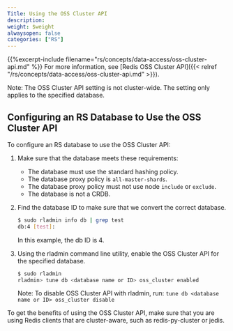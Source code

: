 ```yaml
---
Title: Using the OSS Cluster API
description: 
weight: $weight
alwaysopen: false
categories: ["RS"]
---
```

{{%excerpt-include filename="rs/concepts/data-access/oss-cluster-api.md" %}} 
For more information, see [Redis OSS Cluster API]({{< relref "/rs/concepts/data-access/oss-cluster-api.md" >}}).

Note: The OSS Cluster API setting is not cluster-wide. 
The setting only applies to the specified database.

## Configuring an RS Database to Use the OSS Cluster API

To configure an RS database to use the OSS Cluster API:

1. Make sure that the database meets these requirements:
    * The database must use the standard hashing policy.
    * The database proxy policy is `all-master-shards`.
    * The database proxy policy must not use node `include` or `exclude`.
    * The database is not a CRDB.
1. Find the database ID to make sure that we convert the correct database.

    ```sh
    $ sudo rladmin info db | grep test
    db:4 [test]:
    ```

    In this example, the db ID is 4.

1. Using the rladmin command line utility, enable the OSS Cluster API 
for the specified database.

    ```sh
    $ sudo rladmin
    rladmin> tune db <database name or ID> oss_cluster enabled
    ```

    Note: To disable OSS Cluster API with rladmin, run: `tune db <database name or ID> oss_cluster disable`

To get the benefits of using the OSS Cluster API, make sure that you are using 
Redis clients that are cluster-aware, such as redis-py-cluster or jedis.
